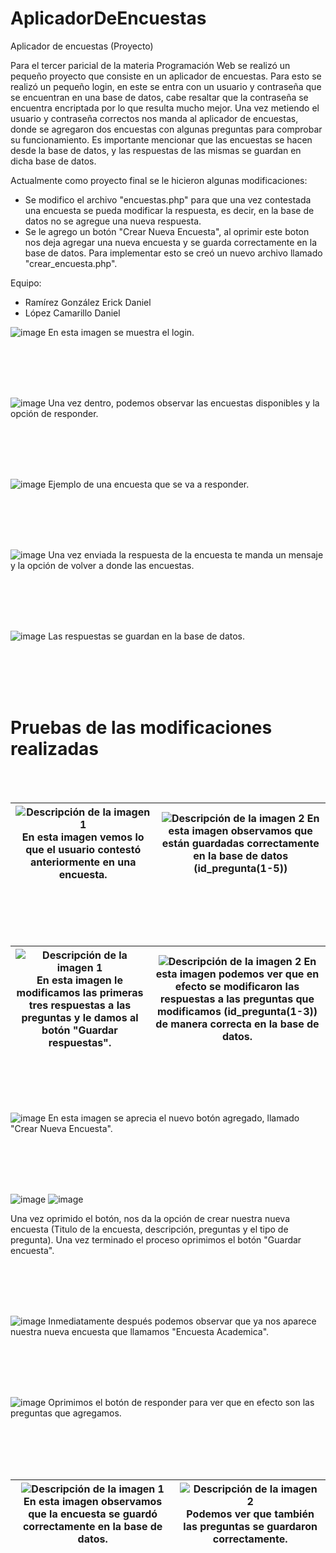# AplicadorDeEncuestas
Aplicador de encuestas (Proyecto)

Para el tercer paricial de la materia Programación Web se realizó un pequeño proyecto que consiste en un aplicador de encuestas. Para esto se realizó un pequeño login, en este se entra con un usuario y contraseña que se encuentran en una base de datos, cabe resaltar que la contraseña se encuentra encriptada por lo que resulta mucho mejor. Una vez metiendo el usuario y contraseña correctos nos manda al aplicador de encuestas, donde se agregaron dos encuestas con algunas preguntas para comprobar su funcionamiento. Es importante mencionar que las encuestas se hacen desde la base de datos, y las respuestas de las mismas se guardan en dicha base de datos.

Actualmente como proyecto final se le hicieron algunas modificaciones:
- Se modifico el archivo "encuestas.php" para que una vez contestada una encuesta se pueda modificar la respuesta, es decir, en la base de datos no se agregue una nueva respuesta.
- Se le agrego un botón "Crear Nueva Encuesta", al oprimir este boton nos deja agregar una nueva encuesta y se guarda correctamente en la base de datos. Para implementar esto se creó un nuevo archivo llamado "crear_encuesta.php".

Equipo:
- Ramírez González Erick Daniel
- López Camarillo Daniel

  

![image](https://github.com/user-attachments/assets/6215e01d-efcf-44b3-bdba-d2e7b484690c)
En esta imagen se muestra el login. 

<br> </br>
<br> </br>


![image](https://github.com/user-attachments/assets/15682062-659d-4224-9963-2743cf5da2d6)
Una vez dentro, podemos observar las encuestas disponibles y la opción de responder.

<br> </br>
<br> </br>

![image](https://github.com/user-attachments/assets/2973ae67-8636-41ce-ac37-4386d58509df)
Ejemplo de una encuesta que se va a responder.

<br> </br>
<br> </br>


![image](https://github.com/user-attachments/assets/0373ac69-f14f-422f-8028-d4fd01dd2878)
Una vez enviada la respuesta de la encuesta te manda un mensaje y la opción de volver a donde las encuestas.


<br> </br>
<br> </br>

![image](https://github.com/user-attachments/assets/1a9ae57e-82b5-4739-979a-1ebbdb632cb1)
Las respuestas se guardan en la base de datos.

<br> </br>
<br> </br>

# Pruebas de las modificaciones realizadas
<br> </br>

| ![Descripción de la imagen 1](https://github.com/user-attachments/assets/ef89c0d7-d2e7-44c6-98d6-bf78e4bbb8ee) En esta imagen vemos lo que el usuario contestó anteriormente en una encuesta.| ![Descripción de la imagen 2](https://github.com/user-attachments/assets/7af11284-4892-4602-ae2f-316fdad66b50) En esta imagen observamos que están guardadas correctamente en la base de datos (id_pregunta(1-5))|
|----------------------------------------------------------------------------------------------------------------|----------------------------------------------------------------------------------------------------------------|

<br> </br>
<br> </br>


| ![Descripción de la imagen 1](https://github.com/user-attachments/assets/72414f6c-8274-4594-92f2-3e61c8cc1e87) En esta imagen le modificamos las primeras tres respuestas a las preguntas y le damos al botón "Guardar respuestas".| ![Descripción de la imagen 2](https://github.com/user-attachments/assets/4fdf7711-39fb-433f-9d18-9537b119eea2) En esta imagen podemos ver que en efecto se modificaron las respuestas a las preguntas que modificamos (id_pregunta(1-3)) de manera correcta en la base de datos.|
|----------------------------------------------------------------------------------------------------------------|----------------------------------------------------------------------------------------------------------------|

<br> </br>
<br> </br>


![image](https://github.com/user-attachments/assets/e9ff3652-4e93-4b66-b5b1-a01cf3c109ec)
En esta imagen se aprecia el nuevo botón agregado, llamado "Crear Nueva Encuesta".


<br> </br>
<br> </br>


![image](https://github.com/user-attachments/assets/d1e2aab3-8bd9-4f8f-b7ae-5b1b04d37764)
![image](https://github.com/user-attachments/assets/f71bc94b-9f59-41a2-b4a0-e40a1f604043)

Una vez oprimido el botón, nos da la opción de crear nuestra nueva encuesta (Titulo de la encuesta, descripción, preguntas y el tipo de pregunta). Una vez terminado el proceso oprimimos el botón "Guardar encuesta".

<br> </br>
<br> </br>

![image](https://github.com/user-attachments/assets/ccd76ca4-a341-4585-91af-cbb6d19eed0c)
Inmediatamente después podemos observar que ya nos aparece nuestra nueva encuesta que llamamos "Encuesta Academica".

<br> </br>
<br> </br>

![image](https://github.com/user-attachments/assets/95fa4aa0-778c-43e2-8495-9d3cdb2fd713) 
Oprimimos el botón de responder para ver que en efecto son las preguntas que agregamos.

<br> </br>
<br> </br>

| ![Descripción de la imagen 1](https://github.com/user-attachments/assets/16cb9fa6-5393-4ff8-be76-38f47f7f79cd) En esta imagen observamos que la encuesta se guardó correctamente en la base de datos.| ![Descripción de la imagen 2](https://github.com/user-attachments/assets/36837f3d-eb4b-494a-9ae1-bb9f0c8cbd1e) Podemos ver que también las preguntas se guardaron correctamente.|
|----------------------------------------------------------------------------------------------------------------|----------------------------------------------------------------------------------------------------------------|





























